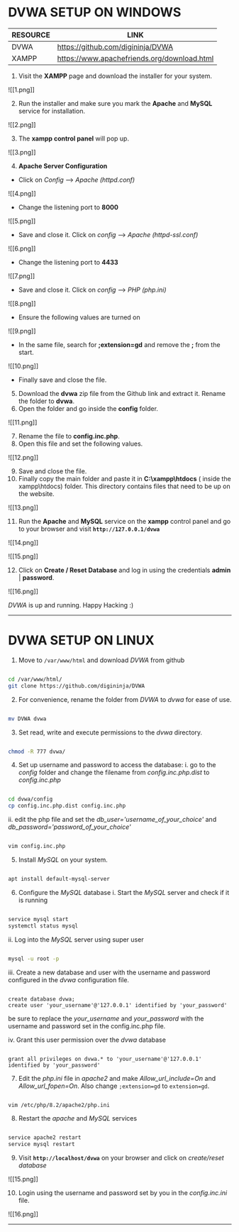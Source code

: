# DVWA SETUP ON WINDOWS

| RESOURCE | LINK                                        |
| -------- | ------------------------------------------- |
| DVWA     | https://github.com/digininja/DVWA           |
| XAMPP    | https://www.apachefriends.org/download.html |

1. Visit the **XAMPP** page and download the installer for your system.

![[1.png]]

2. Run the installer and make sure you mark the **Apache** and **MySQL** service for installation.

![[2.png]]

3. The **xampp control panel** will pop up.

![[3.png]]

4. **Apache Server Configuration**
- Click on *Config* --> *Apache (httpd.conf)*

![[4.png]]

- Change the listening port to **8000**

![[5.png]]

- Save and close it. Click on *config* --> *Apache (httpd-ssl.conf)*

![[6.png]]

- Change the listening port to **4433**

![[7.png]]

- Save and close it. Click on *config* --> *PHP (php.ini)*

![[8.png]]

- Ensure the following values are turned on

![[9.png]]

- In the same file, search for **;extension=gd** and remove the **;** from the start.

![[10.png]]

- Finally save and close the file.

5. Download the **dvwa** zip file from the Github link and extract it. Rename the folder to **dvwa**.
6. Open the folder and go inside the **config** folder.

![[11.png]]

7. Rename the file to **config.inc.php**.
8. Open this file and set the following values.

![[12.png]]

9. Save and close the file.
10. Finally copy the main folder and paste it in **C:\xampp\htdocs** ( inside the xampp\htdocs) folder. This directory contains files that need to be up on the website.

![[13.png]]

11. Run the **Apache** and **MySQL** service on the **xampp** control panel and go to your browser and visit **`http://127.0.0.1/dvwa`**

![[14.png]]

![[15.png]]

12. Click on **Create / Reset Database** and log in using the credentials **admin** | **password**.

![[16.png]]

*DVWA* is up and running. Happy Hacking :)

------------------------------------------------------------------------------------

# DVWA SETUP ON LINUX

1. Move to `/var/www/html` and download *DVWA* from github

```bash

cd /var/www/html/
git clone https://github.com/digininja/DVWA
```

2. For convenience, rename the folder from *DVWA* to *dvwa* for ease of use.

```bash

mv DVWA dvwa
```

3. Set read, write and execute permissions to the *dvwa* directory.

```bash

chmod -R 777 dvwa/
```

4. Set up username and password to access the database:
i. go to the *config* folder and change the filename from *config.inc.php.dist* to *config.inc.php* 

```bash

cd dvwa/config
cp config.inc.php.dist config.inc.php
```

ii. edit the php file and set the *db_user='username_of_your_choice'* and *db_password='password_of_your_choice'*

```bash

vim config.inc.php
```

5. Install *MySQL* on your system.

```bash

apt install default-mysql-server
```

6. Configure the *MySQL* database
i. Start the *MySQL* server and check if it is running

```bash

service mysql start
systemctl status mysql
```

ii. Log into the *MySQL* server using super user

```bash

mysql -u root -p
```

iii. Create a new database and user with the username and password configured in the *dvwa* configuration file.

```mysql

create database dvwa;
create user 'your_username'@'127.0.0.1' identified by 'your_password'
```
be sure to replace the *your_username* and *your_password* with the username and password set in the config.inc.php file.

iv. Grant this user permission over the *dvwa* database

```mysql

grant all privileges on dvwa.* to 'your_username'@'127.0.0.1' identified by 'your_password'
```

7. Edit the *php.ini* file in *apache2* and make *Allow_url_include=On* and *Allow_url_fopen=On*. Also change `;extension=gd` to `extension=gd`.

```bash

vim /etc/php/8.2/apache2/php.ini
```

8. Restart the *apache* and *MySQL* services

```bash

service apache2 restart
service mysql restart
```

9. Visit **`http://localhost/dvwa`** on your browser and click on *create/reset database* 

![[15.png]]

10. Login using the username and password set by you in the *config.inc.ini* file.

![[16.png]]

------------------------------------------------------------------------------------
